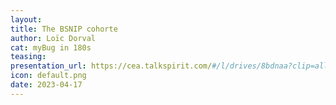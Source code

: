 ```yaml
---
layout:
title: The BSNIP cohorte
author: Loïc Dorval
cat: myBug in 180s
teasing: 
presentation_url: https://cea.talkspirit.com/#/l/drives/8bdnaa?clip=all&type=drive
icon: default.png
date: 2023-04-17
---
```

